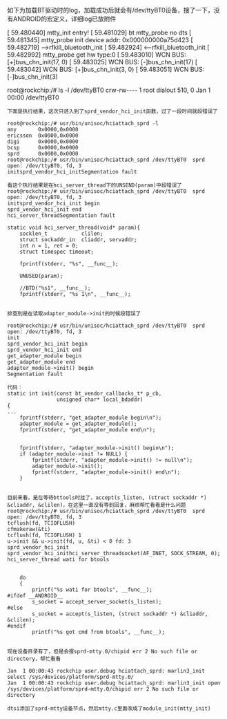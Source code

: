 如下为加载BT驱动时的log，加载成功后就会有/dev/ttyBT0设备，搜了一下，没有ANDROID的宏定义，详细log已放附件

[   59.480440] mtty_init entry!
[   59.481029] bt mtty_probe no dts
[   59.481345] mtty_probe init device addr: 0x000000000a75d423
[   59.482719] -->rfkill_bluetooth_init
[   59.482924] <--rfkill_bluetooth_init
[   59.482992] mtty_probe get hw type:0
[   59.483010] WCN BUS: [+]bus_chn_init(17, 0)
[   59.483025] WCN BUS: [-]bus_chn_init(17)
[   59.483042] WCN BUS: [+]bus_chn_init(3, 0)
[   59.483051] WCN BUS: [-]bus_chn_init(3)



root@rockchip:/# ls -l /dev/ttyBT0
crw-rw---- 1 root dialout 510, 0 Jan  1 00:00 /dev/ttyBT0





```
下面是执行结果，这次只进入到了sprd_vendor_hci_init函数，过了一段时间就段错误了

root@rockchip:/# usr/bin/unisoc/hciattach_sprd -l
any       0x0000,0x0000
ericsson  0x0000,0x0000
digi      0x0000,0x0000
bcsp      0x0000,0x0000
sprd      0x0000,0x0000
root@rockchip:/# usr/bin/unisoc/hciattach_sprd /dev/ttyBT0  sprd
open: /dev/ttyBT0, fd, 3
initsprd_vendor_hci_initSegmentation fault

看这个执行结果是在hci_server_thread下的UNSEND(param)中段错误了
root@rockchip:/# usr/bin/unisoc/hciattach_sprd /dev/ttyBT0  sprd
open: /dev/ttyBT0, fd, 3
initsprd_vendor_hci_init begin
sprd_vendor_hci_init end
hci_server_threadSegmentation fault

static void hci_server_thread(void* param){
    socklen_t           clilen;
    struct sockaddr_in  cliaddr, servaddr;
    int n = 1, ret = 0;
    struct timespec timeout;

    fprintf(stderr, "%s", __func__);

    UNUSED(param);

    //BTD("%s1", __func__);
    fprintf(stderr, "%s 1\n", __func__);
    
    
排查到是在读取adapter_module->init的时候段错误了

root@rockchip:/# usr/bin/unisoc/hciattach_sprd /dev/ttyBT0  sprd
open: /dev/ttyBT0, fd, 3
init
sprd_vendor_hci_init begin
sprd_vendor_hci_init end
get_adapter_module begin
get_adapter_module end
adapter_module->init() begin
Segmentation fault

代码：
static int init(const bt_vendor_callbacks_t* p_cb,
                unsigned char* local_bdaddr)
{
...
    fprintf(stderr, "get_adapter_module begin\n");
    adapter_module = get_adapter_module();
    fprintf(stderr, "get_adapter_module end\n");


    fprintf(stderr, "adapter_module->init() begin\n");
    if (adapter_module->init != NULL) {
        fprintf(stderr, "adapter_module->init() != null\n");
        adapter_module->init();
        fprintf(stderr, "adapter_module->init() end\n");
    }


目前来看，是在等待bttools时挂了，accept(s_listen, (struct sockaddr *) &cliaddr, &clilen)，在这里一直没有等到回复，麻烦帮忙看看是什么问题
root@rockchip:/# usr/bin/unisoc/hciattach_sprd /dev/ttyBT0  sprd
open: /dev/ttyBT0, fd, 3
tcflush(fd, TCIOFLUSH)
cfmakeraw(&ti)
tcflush(fd, TCIOFLUSH) 1
u->init && u->init(fd, u, &ti) < 0 fd: 3
sprd_vendor_hci_init
sprd_vendor_hci_inithci_server_threadsocket(AF_INET, SOCK_STREAM, 0);
hci_server_thread wati for btools


    do
    {
        printf("%s wati for btools", __func__);
#ifdef __ANDROID__
        s_socket = accept_server_socket(s_listen);
#else
        s_socket = accept(s_listen, (struct sockaddr *) &cliaddr, &clilen);
#endif
        printf("%s got cmd from btools", __func__);

```





```

现在设备目录有了，但是会报sprd-mtty.0/chipid err 2 No such file or directory，帮忙看看

Jan  1 00:00:43 rockchip user.debug hciattach_sprd: marlin3_init select /sys/devices/platform/sprd-mtty.0/
Jan  1 00:00:43 rockchip user.debug hciattach_sprd: marlin3_init open /sys/devices/platform/sprd-mtty.0/chipid err 2 No such file or directory

dtsi添加了sprd-mtty设备节点，然后mtty.c里面改成了module_init(mtty_init)


```

